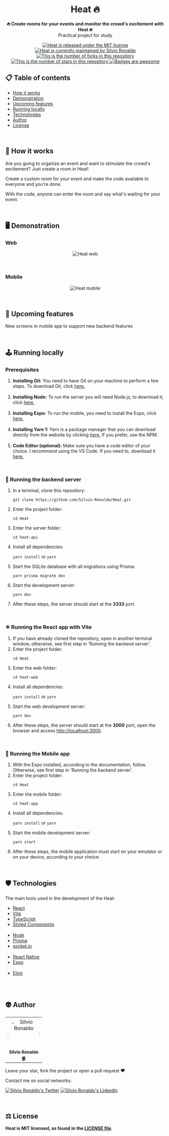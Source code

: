 <h1 align="center">
  Heat 🔥
</h1>

<p align="center">
  <strong>
    🔥 Create rooms for your events and monitor the crowd's excitement with Heat 🔥</br>
  </strong>Practical project for study</br>
</p>

<p align="center">
  <a href="./LICENSE">
    <img src="https://img.shields.io/badge/license-MIT-blue" alt="Heat is released under the MIT license" />
  </a>
  <a href="https://GitHub.com/Silvio-Ronaldo/Heat/graphs/commit-activity">
    <img src="https://img.shields.io/badge/Maintained%3F-yes-brightgreen" alt="Heat is currently maintained by Silvio Ronaldo" />
  </a>
  <a href="https://GitHub.com/Silvio-Ronaldo/Heat/network/">
    <img src="https://img.shields.io/github/forks/Silvio-Ronaldo/Heat?style=social" alt="This is the number of forks in this repository" />
  </a>
  <a href="https://GitHub.com/Silvio-Ronaldo/Heat/stargazers/">
    <img src="https://img.shields.io/github/stars/Silvio-Ronaldo/Heat?style=social" alt="This is the number of stars in this repository" />
  </a>
  <a href="https://github.com/Naereen/badges">
    <img src="https://img.shields.io/badge/badge-awesome-brightgreen" alt="Badges are awesome" />
  </a>
</p>



<h2>
  📋 Table of contents
</h2>
<ul>
  <li><a href="https://github.com/Silvio-Ronaldo/Heat#-how-it-works">How it works</a></li>
  <li><a href="https://github.com/Silvio-Ronaldo/Heat#%EF%B8%8F-demonstration">Demonstration</a></li>
  <li><a href="https://github.com/Silvio-Ronaldo/Heat#-upcoming-features">Upcoming features</a></li>
  <li><a href="https://github.com/Silvio-Ronaldo/Heat#%EF%B8%8F-running-locally">Running locally</a></li>
  <li><a href="https://github.com/Silvio-Ronaldo/Heat#%EF%B8%8F-technologies">Technologies</a></li>
  <li><a href="https://github.com/Silvio-Ronaldo/Heat#-author">Author</a></li>
  <li><a href="https://github.com/Silvio-Ronaldo/Heat#%EF%B8%8F-license">License</a></li>
</ul></br>



<h2>🤔 How it works</h2>
<p>Are you going to organize an event and want to stimulate the crowd's excitement? Just create a room in Heat!</p>
<p>Create a custom room for your event and make the code available to everyone and you're done.</p>
<p>With the code, anyone can enter the room and say what's waiting for your event.</p></br>




<h2>🖥️ Demonstration</h2>
<h3>Web</h3>
  <p align="center">
    <img src="" alt="Heat web" />
  </p></br>
  
<h3>Mobile</h3>
  <p align="center">
    <img src="" alt="Heat mobile" />
  </p></br>
  
  


<h2>📆 Upcoming features</h2>
<p>New screens in mobile app to support new backend features</p></br>



<h2>🕹️ Running locally</h2>
<h3>Prerequisites</h3>
<ol>
  <li><strong>Installing Git:</strong> You need to have Git on your machine to perform a few steps. To download Git, click <a href="https://git-scm.com/downloads">here.</a></li></br>
  <li><strong>Installing Node:</strong> To run the server you will need Node.js, to download it, click <a href="https://nodejs.org/en/">here.</a></strong></li></br>
  <li><strong>Installing Expo:</strong> To run the mobile, you need to install the Expo, click <a href="https://docs.expo.io/get-started/installation/">here.</a></li></br>
  <li><strong>Installing Yarn 1:</strong> Yarn is a package manager that you can download directly from the website by clicking <a href="https://classic.yarnpkg.com/en/docs/install#windows-stable">here.</a> If you prefer, use the NPM.</li></br>
  <li><strong>Code Editor (optional):</strong> Make sure you have a code editor of your choice. I recommend using the VS Code. If you need to, download it <a href="https://code.visualstudio.com/Download">here.</a></li>
</ol></br>


<h3>🎲 Running the backend server</h3>
<ol>
  <li>In a terminal, clone this repository:
    <p><code>git clone https://github.com/Silvio-Ronaldo/Heat.git</code></p>
  </li>
  <li>Enter the project folder:
    <p><code>cd Heat</code></p>
  </li>
  <li>Enter the server folder:
    <p><code>cd heat-api</code></p>
  </li>
  <li>Install all dependencies:
    <p><code>yarn install</code> or <code>yarn</code></p>
  </li>
  <li>Start the SQLite database with all migrations using Prisma:
    <p><code>yarn prisma migrate dev</code></p>
  </li>
  <li>Start the development server:
    <p><code>yarn dev</code></p>
  </li>
  <li>After these steps, the server should start at the <strong>3333</strong> port.</li>
</ol></br>


<h3>⚛️ Running the React app with Vite</h3>
<ol>
  <li>If you have already cloned the repository, open in another terminal window, otherwise, see first step in 'Running the backend server'.</li>
  <li>Enter the project folder:
    <p><code>cd Heat</code></p>
  </li>
  <li>Enter the web folder:
    <p><code>cd heat-web</code></p>
  </li>
  <li>Install all dependencies:
    <p><code>yarn install</code> or <code>yarn</code></p>
  </li>
  <li>Start the web development server:
    <p><code>yarn dev</code></p>
  </li>
  <li>After these steps, the server should start at the <strong>3000</strong> port, open the browser and access <a href="http://localhost:3000">http://localhost:3000</a>.</li>
</ol></br>


<h3>📱 Running the Mobile app</h3>
<ol>
  <li>With the Expo installed, according to the documentation, follow. Otherwise, see first step in 'Running the backend server'.</li>
  <li>Enter the project folder:
    <p><code>cd Heat</code></p>
  </li>
  <li>Enter the mobile folder:
    <p><code>cd heat-app</code></p>
  </li>
  <li>Install all dependencies:
    <p><code>yarn install</code> or <code>yarn</code></p>
  </li>
  <li>Start the mobile development server:
    <p><code>yarn start</code></p>
  </li>
  <li>After these steps, the mobile application must start on your emulator or on your device, according to your choice.</li>
</ol></br>



<h2>🛡️ Technologies</h2>
<p>The main tools used in the development of the Heat:</p>

<ul>
  <li><a href="https://pt-br.reactjs.org">React</a></li>
  <li><a href="https://vitejs.dev">Vite</a></li>
  <li><a href="https://www.typescriptlang.org">TypeScript</a></li>
  <li><a href="https://styled-components.com">Styled Components</a></li></br>
  
  <li><a href="https://nodejs.org/en/">Node</a></li>
  <li><a href="https://www.prisma.io">Prisma</a></li>
  <li><a href="https://socket.io">socket.io</a></li></br>
  
  <li><a href="https://reactnative.dev">React Native</a></li>
  <li><a href="https://expo.dev">Expo</a></li></br>
  
  <li><a href="https://elixir-lang.org">Elixir</a></li></br>
</ul></br>



<h2>👽 Author</h2>
<table>
  <tr>
    <td align="center"><a href="https://github.com/Silvio-Ronaldo"><img style="border-radius: 50%;" src="https://avatars.githubusercontent.com/u/48893927?v=4" width="100px;" alt="Silvio Ronaldo"/><br /><sub><b>Silvio Ronaldo</b></sub></a><br /><a href="https://github.com/Silvio-Ronaldo" title="Silvio Ronaldo">🍀</a></td>
  </tr>
</table>
<p>Leave your star, fork the project or open a pull request ❤️</p>
<p>Contact me on social networks: </p>
<p><a href="https://twitter.com/sivirinoo"><img src="https://img.shields.io/twitter/follow/sivirinoo?style=social" alt="Silvio Ronaldo's Twitter" /></a>
<a href="https://br.linkedin.com/in/silvio-ronaldo77"><img src="https://img.shields.io/badge/-Silvio-blue?style=flat&logo=Linkedin&logoColor=white" alt="Silvio Ronaldo's LinkedIn" /></a></p></br>



<h2>⚖️ License</h2>
<p><strong>Heat is MIT licensed, as found in the <a href="./LICENSE">LICENSE file</a>.</strong></p>

